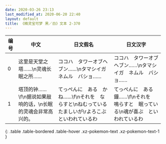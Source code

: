 ```yaml
---
date: 2020-03-26 23:13
last_modified_at: 2020-06-20 22:40
layout: default
title: 《精灵宝可梦 黑／白》文本 2-370
---
```

| 编号 | 中文 | 日文假名 | 日文汉字 |
| ---- | ---- | ---- | --- |
| 0 | 这里是天堂之塔……\n灵魂长眠之所…… | ココハ　タワーオブヘブン……\nタマシイガ　ネムル　バショ…… | ココハ　タワーオブヘブン……\nタマシイガ　ネムル　バショ…… |
| 1 | 塔顶的钟……\f\n据说如果敲响的话，\n长眠的灵魂会非常高兴的。 | てっぺんに　ある　かね……\f\nそれを　ならすと\nねむっている　たましいが\rよろこぶ　といわれているわ | てっぺんに　ある　鐘……\f\nそれを　鳴らすと　眠っている\n魂が喜ぶ　といわれているわ |
{: .table .table-bordered .table-hover .xz-pokemon-text .xz-pokemon-text-1 }